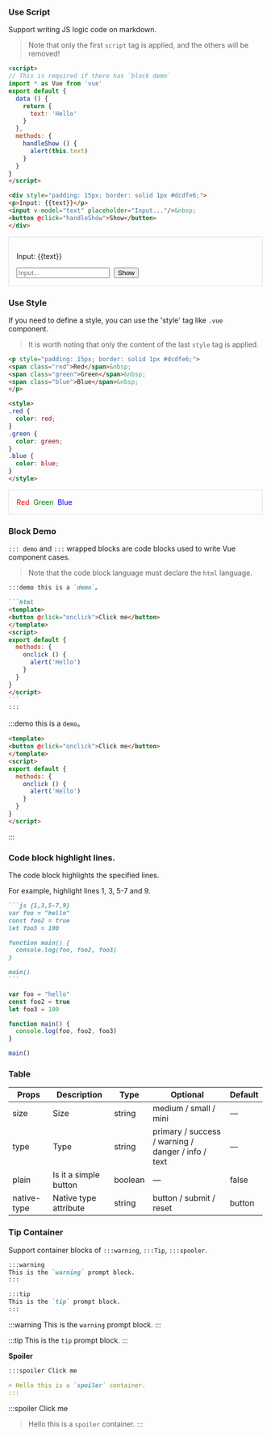 ### Use Script

Support writing JS logic code on markdown.

> Note that only the first `script` tag is applied, and the others will be removed!

```html
<script>
// This is required if there has `block demo`
import * as Vue from 'vue'
export default {
  data () {
    return {
      text: 'Hello'
    }
  },
  methods: {
    handleShow () {
      alert(this.text)
    }
  }
}
</script>

<div style="padding: 15px; border: solid 1px #dcdfe6;">
<p>Input: {{text}}</p>
<input v-model="text" placeholder="Input..."/>&nbsp;
<button @click="handleShow">Show</button>
</div>
```

<script>
import * as Vue from 'vue'
export default {
  data () {
    return {
      text: 'Hello'
    }
  },
  methods: {
    hanldeShow () {
      alert(this.text)
    }
  }
}
</script>

<div style="padding: 15px; border: solid 1px #dcdfe6;">
<p>Input: {{text}}</p>
<input v-model="text" placeholder="Input..."/>&nbsp;
<button @click="hanldeShow">Show</button>
</div>

### Use Style

If you need to define a style, you can use the 'style' tag like `.vue` component.

> It is worth noting that only the content of the last `style` tag is applied.

```html
<p style="padding: 15px; border: solid 1px #dcdfe6;">
<span class="red">Red</span>&nbsp;
<span class="green">Green</span>&nbsp;
<span class="blue">Blue</span>&nbsp;
</p>

<style>
.red {
  color: red;
}
.green {
  color: green;
}
.blue {
  color: blue;
}
</style>
```

<p style="padding: 15px; border: solid 1px #dcdfe6;">
<span class="red">Red</span>&nbsp;
<span class="green">Green</span>&nbsp;
<span class="blue">Blue</span>&nbsp;
</p>

<style>
.red {
  color: red;
}
.green {
  color: green;
}
.blue {
  color: blue;
}
</style>

### Block Demo

`::: demo` and `:::` wrapped blocks are code blocks used to write Vue component cases.

> Note that the code block language must declare the `html` language.

````markdown
:::demo this is a `demo`。

```html
<template>
<button @click="onclick">Click me</button>
</template>
<script>
export default {
  methods: {
    onclick () {
      alert('Hello')
    }
  }
}
</script>
```
:::
````

:::demo this is a `demo`。

```html
<template>
<button @click="onclick">Click me</button>
</template>
<script>
export default {
  methods: {
    onclick () {
      alert('Hello')
    }
  }
}
</script>
```
:::

### Code block highlight lines.

The code block highlights the specified lines.

For example, highlight lines 1, 3, 5-7 and 9.

````markdown
```js {1,3,5-7,9}
var foo = "hello"
const foo2 = true
let foo3 = 100

function main() {
  console.log(foo, foo2, foo3)
}

main()
```
````

```js {1,3,5-7,9}
var foo = "hello"
const foo2 = true
let foo3 = 100

function main() {
  console.log(foo, foo2, foo3)
}

main()
```

### Table

| Props       | Description    | Type    | Optional                                           | Default |
| ----------- | -------------- | ------- | -------------------------------------------------- | ------ |
| size        | Size           | string  | medium / small / mini                              | —      |
| type        | Type           | string  | primary / success / warning / danger / info / text | —      |
| plain       | Is it a simple button | boolean | —                                           | false  |
| native-type | Native type attribute | string  | button / submit / reset                     | button |

### Tip Container

Support container blocks of `:::warning`, `:::Tip`, `:::spooler`.

````markdown
:::warning
This is the `warning` prompt block.
:::

:::tip
This is the `tip` prompt block.
:::
````

:::warning
This is the `warning` prompt block.
:::

:::tip
This is the `tip` prompt block.
:::

**Spoiler**

````markdown
:::spoiler Click me

> Hello this is a `spoiler` container.
:::
````

:::spoiler Click me

> Hello this is a `spoiler` container.
:::
